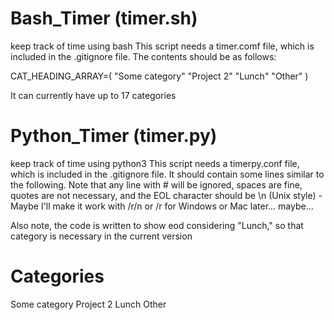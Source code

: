 # Bash_Timer (timer.sh)
keep track of time using bash
This script needs a timer.comf file, which is included in the .gitignore file. 
The contents should be as follows:

CAT_HEADING_ARRAY=(
"Some category"
"Project 2"
"Lunch"
"Other"
)

It can currently have up to 17 categories


# Python_Timer (timer.py)
keep track of time using python3
This script needs a timerpy.conf file, which is included in the .gitignore file.
It should contain some lines similar to the following. Note that any line with #
will be ignored, spaces are fine, quotes are not necessary, and the EOL character
should be \n (Unix style) - Maybe I'll make it work with /r/n or /r for Windows 
or Mac later... maybe... 

Also note, the code is written to show eod considering "Lunch," so that category 
is necessary in the current version

# Categories
Some category
Project 2
Lunch
Other


